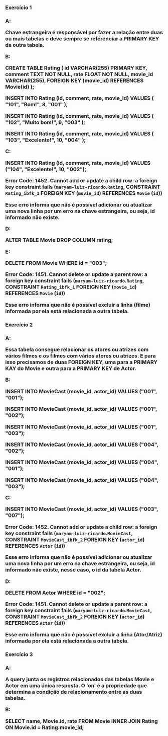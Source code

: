<h3>Exercício 1<h3>

A:

Chave estrangeira é responsável por fazer a relação entre duas ou mais tabelas e deve sempre se referenciar a PRIMARY KEY da outra tabela.

B:

CREATE TABLE Rating (
	id VARCHAR(255) PRIMARY KEY,
    comment TEXT NOT NULL,
	rate FLOAT NOT NULL,
    movie_id VARCHAR(255),
    FOREIGN KEY (movie_id) REFERENCES Movie(id)
);

INSERT INTO Rating (id, comment, rate, movie_id) VALUES (
	"101", "Bom!", 8, "001"
);

INSERT INTO Rating (id, comment, rate, movie_id) VALUES (
	"102", "Muito bom!", 9, "003"
);

INSERT INTO Rating (id, comment, rate, movie_id) VALUES (
	"103", "Excelente!", 10, "004"
);

C:

INSERT INTO Rating (id, comment, rate, movie_id) VALUES ("104", "Excelente!", 10, "002");

Error Code: 1452. Cannot add or update a child row: a foreign key constraint fails (`maryam-luiz-ricardo`.`Rating`, CONSTRAINT `Rating_ibfk_1` FOREIGN KEY (`movie_id`) REFERENCES `Movie` (`id`))

Esse erro informa que não é possível adicionar ou atualizar uma nova linha por um erro na chave estrangeira, ou seja, id informado não existe.

D:

ALTER TABLE Movie DROP COLUMN rating;

E:

DELETE FROM Movie WHERE id = "003";

Error Code: 1451. Cannot delete or update a parent row: a foreign key constraint fails (`maryam-luiz-ricardo`.`Rating`, CONSTRAINT `Rating_ibfk_1` FOREIGN KEY (`movie_id`) REFERENCES `Movie` (`id`))

Esse erro informa que não é possível excluir a linha (filme) informada por ela está relacionada a outra tabela.

<h3>Exercício 2<h3>

A:

Essa tabela consegue relacionar os atores ou atrizes com vários filmes e os filmes com vários atores ou atrizes. E para isso precisamos de duas FOREIGN KEY, uma para a PRIMARY KAY do Movie e outra para a PRIMARY KEY de Actor.

B:

INSERT INTO MovieCast (movie_id, actor_id) VALUES ("001", "001");

INSERT INTO MovieCast (movie_id, actor_id) VALUES ("001", "002");

INSERT INTO MovieCast (movie_id, actor_id) VALUES ("001", "003");

INSERT INTO MovieCast (movie_id, actor_id) VALUES ("004", "002");

INSERT INTO MovieCast (movie_id, actor_id) VALUES ("004", "001");

INSERT INTO MovieCast (movie_id, actor_id) VALUES ("004", "003");

C:

INSERT INTO MovieCast (movie_id, actor_id) VALUES ("003", "007");

Error Code: 1452. Cannot add or update a child row: a foreign key constraint fails (`maryam-luiz-ricardo`.`MovieCast`, CONSTRAINT `MovieCast_ibfk_2` FOREIGN KEY (`actor_id`) REFERENCES `Actor` (`id`))

Esse erro informa que não é possível adicionar ou atualizar uma nova linha por um erro na chave estrangeira, ou seja, id informado não existe, nesse caso, o id da tabela Actor.

D:

DELETE FROM Actor WHERE id = "002";

Error Code: 1451. Cannot delete or update a parent row: a foreign key constraint fails (`maryam-luiz-ricardo`.`MovieCast`, CONSTRAINT `MovieCast_ibfk_2` FOREIGN KEY (`actor_id`) REFERENCES `Actor` (`id`))

Esse erro informa que não é possível excluir a linha (Ator/Atriz) informada por ela está relacionada a outra tabela.

<h3>Exercício 3<h3>

A:

A query junta os registros relacionados das tabelas Movie e Actor em uma única resposta. O 'on' é a propriedade que determina a condição de relacionamento entre as duas tabelas.

B:

SELECT name, Movie.id, rate FROM Movie 
INNER JOIN Rating ON Movie.id = Rating.movie_id;